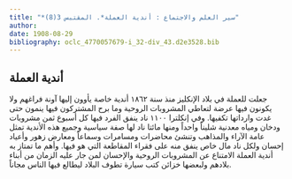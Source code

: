 ```yaml
---
title: "*سير العلم والاجتماع : أندية العملة*. المقتبس 3(8)"
author: 
date: 1908-08-29
bibliography: oclc_4770057679-i_32-div_43.d2e3528.bib
---
```




##  أندية العملة 


 جعلت للعملة في بلاد الإنكليز منذ سنة  ١٨٦٢  أندية خاصة يأوون إليها آونة فراغهم ولا يكونون فيها عرضة لتعاطي المشروبات الروحية وما برح المشتركون فيها ينمون حتى غدت وارداتها تكفيها. وفي إنكلترا  ١١٠٠  ناد ينفق الفرد فيها كل أسبوع ثمن مشروبات ودخان ومياه معدنية شليناً واحداً ومنها مائتا ناد لها صفة سياسية وجميع هذه الأندية تمثل عامة الآراء والمذاهب وتنشئ محاضرات ومسامرات وسماعاً ومعارض زهور وأعياد إحسان ولكل ناد مال خاص ينفق منه على فقراء المقاطعة التي هو فيها. وأهم ما تمتاز به أندية العملة الامتناع عن المشروبات الروحية والإحسان لمن جار عليه الزمان من أبناء بلادهم ولبعضها خزائن كتب سيارة تطوف البلاد ليطالع فيها الناس مجاناً. 
